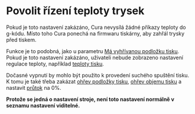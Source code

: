 Povolit řízení teploty trysek
====
Pokud je toto nastavení zakázáno, Cura nevysílá žádné příkazy teploty do g-kódu. Místo toho Cura ponechá na firmwaru tiskárny, aby zahřál trysky před tiskem.

Funkce je to podobná, jako  u parametru [Má vyhřívanou podložku tisku](machine_heated_bed.md). Pokud je toto nastavení zakázáno, uživateli nebude zobrazeno nastavení regulace teploty, například [teploty tisku](../material/material_print_temperature.md).

Dočasné vypnutí by mohlo být použito k provedení suchého spuštění tisku. K tomu je také třeba zakázat [ohřev podložky tisku](machine_heated_bed.md), [ohřev objemu tisku](machine_heated_build_volume.md) a nastavit [průtok](../material/material_flow.md) na 0%.

**Protože se jedná o nastavení stroje, není toto nastavení normálně v seznamu nastavení viditelné.**